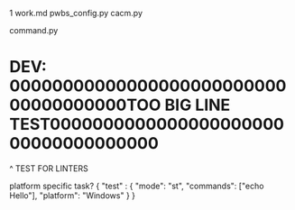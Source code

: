 1
work.md
pwbs_config.py
cacm.py

command.py




# DEV: 0000000000000000000000000000000000000TOO BIG LINE TEST000000000000000000000000000000000000

^ TEST FOR LINTERS

platform specific task?
{
    "test" : {
        "mode": "st",
        "commands": ["echo Hello"],
        "platform": "Windows"
    }
}
